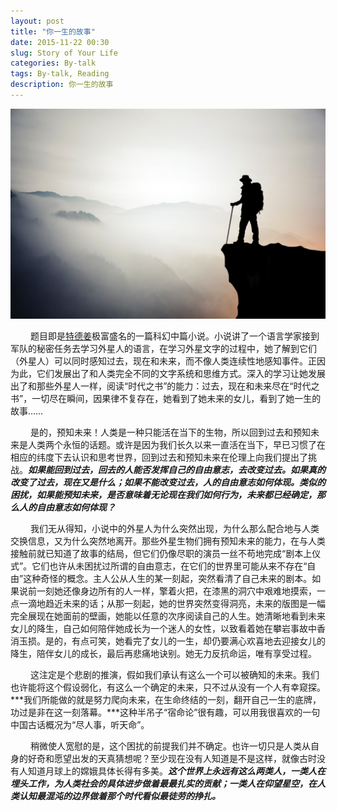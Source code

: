 ```yaml
---
layout: post
title: "你一生的故事"
date: 2015-11-22 00:30
slug: Story of Your Life
categories: By-talk
tags: By-talk, Reading
description: 你一生的故事
---
```


![你一生的故事](/images/story_of_life.jpg)

&emsp;&emsp;
题目即是[特德姜](https://en.wikipedia.org/wiki/Ted_Chiang)极富盛名的一篇科幻中篇小说。小说讲了一个语言学家接到军队的秘密任务去学习外星人的语言，在学习外星文字的过程中，她了解到它们（外星人）可以同时感知过去，现在和未来，而不像人类连续性地感知事件。正因为此，它们发展出了和人类完全不同的文字系统和思维方式。深入的学习让她发展出了和那些外星人一样，阅读“时代之书”的能力：过去，现在和未来尽在“时代之书”，一切尽在瞬间，因果律不复存在，她看到了她未来的女儿，看到了她一生的故事……

&emsp;&emsp;
是的，预知未来！人类是一种只能活在当下的生物，所以回到过去和预知未来是人类两个永恒的话题。或许是因为我们长久以来一直活在当下，早已习惯了在相应的纬度下去认识和思考世界，回到过去和预知未来在伦理上向我们提出了挑战。***如果能回到过去，回去的人能否发挥自己的自由意志，去改变过去。如果真的改变了过去，现在又是什么；如果不能改变过去，人的自由意志如何体现。类似的困扰，如果能预知未来，是否意味着无论现在我们如何行为，未来都已经确定，那么人的自由意志如何体现？***

&emsp;&emsp;
我们无从得知，小说中的外星人为什么突然出现，为什么那么配合地与人类交换信息，又为什么突然地离开。那些外星生物们拥有预知未来的能力，在与人类接触前就已知道了故事的结局，但它们仍像尽职的演员一丝不苟地完成“剧本上仪式”。它们也许从未困扰过所谓的自由意志，在它们的世界里可能从来不存在“自由”这种奇怪的概念。主人公从人生的某一刻起，突然看清了自己未来的剧本。如果说前一刻她还像身边所有的人一样，擎着火把，在漆黑的洞穴中艰难地摸索，一点一滴地趋近未来的话；从那一刻起，她的世界突然变得洞亮，未来的版图是一幅完全展现在她面前的壁画，她能以任意的次序阅读自己的人生。她清晰地看到未来女儿的降生，自己如何陪伴她成长为一个迷人的女性，以致看着她在攀岩事故中香消玉损。是的，有点可笑，她看完了女儿的一生，却仍要满心欢喜地去迎接女儿的降生，陪伴女儿的成长，最后再悲痛地诀别。她无力反抗命运，唯有享受过程。

&emsp;&emsp;
这注定是个悲剧的推演，假如我们承认有这么一个可以被确知的未来。我们也许能将这个假设弱化，有这么一个确定的未来，只不过从没有一个人有幸窥探。***我们所能做的就是努力爬向未来，在生命终结的一刻，翻开自己一生的底牌，功过是非在这一刻落幕。***这种半吊子“宿命论”很有趣，可以用我很喜欢的一句中国古话概况为“尽人事，听天命”。

&emsp;&emsp;
稍微使人宽慰的是，这个困扰的前提我们并不确定。也许一切只是人类从自身的好奇和愿望出发的天真猜想呢？至少现在没有人知道是不是这样，就像古时没有人知道月球上的嫦娥具体长得有多美。***这个世界上永远有这么两类人，一类人在埋头工作，为人类社会的具体进步做着最最扎实的贡献；一类人在仰望星空，在人类认知最混沌的边界做着那个时代看似最徒劳的挣扎。***
